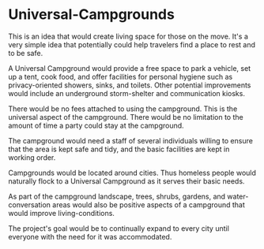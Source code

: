 # Universal-Campgrounds

This is an idea that would create living space for those on the move. It's a very simple idea that potentially could help travelers find a place to rest and to be safe.

A Universal Campground would provide a free space to park a vehicle, set up a tent, cook food, and offer facilities for personal hygiene such as privacy-oriented showers, sinks, and toilets. Other potential improvements would include an underground storm-shelter and communication kiosks.

There would be no fees attached to using the campground. This is the universal aspect of the campground. There would be no limitation to the amount of time a party could stay at the campground.

The campground would need a staff of several individuals willing to ensure that the area is kept safe and tidy, and the basic facilities are kept in working order.

Campgrounds would be located around cities. Thus homeless people would naturally flock to a Universal Campground as it serves their basic needs.

As part of the campground landscape, trees, shrubs, gardens, and water-conversation areas would also be positive aspects of a campground that would improve living-conditions.

The project's goal would be to continually expand to every city until everyone with the need for it was accommodated.
